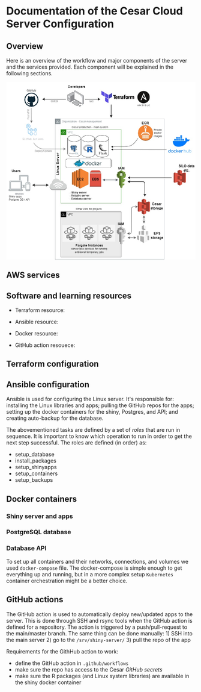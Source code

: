 # Documentation of the Cesar Cloud Server Configuration
## Overview

Here is an overview of the workflow and major components of the server
and the services provided. Each component will be explained in the
following sections.

<img src="AWS_architecture.jpg" width="700" style="display: block; margin: auto;" />


## AWS services



## Software and learning resources

-   Terraform resource:

-   Ansible resource:

-   Docker resource:

-   GitHub action resouece:

## Terraform configuration

## Ansible configuration
Ansible is used for configuring the Linux server. It's responsible for: installing the Linux libraries and apps; pulling the GitHub repos for the apps; setting up the docker containers for the shiny, Postgres, and API; and creating auto-backup for the database.

The abovementioned tasks are defined by a set of *roles* that are run in sequence. It is important to know which operation to run in order to get the next step successful. The roles are defined (in order) as:
- setup_database
- install_packages
- setup_shinyapps
- setup_containers
- setup_backups

## Docker containers

### Shiny server and apps

### PostgreSQL database

### Database API

To set up all containers and their networks, connections, and volumes we used `docker-compose` file. The docker-compose is simple enough to get everything up and running, but in a more complex setup `Kubernetes` container orchestration might be a better choice.

## GitHub actions
The GitHub action is used to automatically deploy new/updated apps to the server. This is done through SSH and rsync tools when the GitHub action is defined for a repository. The action is triggered by a push/pull-request to the main/master branch. The same thing can be done manually: 1) SSH into the main server 2) go to the `/srv/shiny-server/` 3) pull the repo of the app

Requirements for the GithHub action to work:
 - define the GitHub action in `.github/workflows`
 - make sure the repo has access to the Cesar *GitHub secrets*
 - make sure the R packages (and Linux system libraries) are available in the shiny docker container
